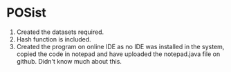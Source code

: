 # POSist

1. Created the datasets required.
2. Hash function is included.
3. Created the program on online IDE as no IDE was installed in the system, copied the code in notepad and have uploaded the notepad.java file on github. 
Didn't know much about this.

 
